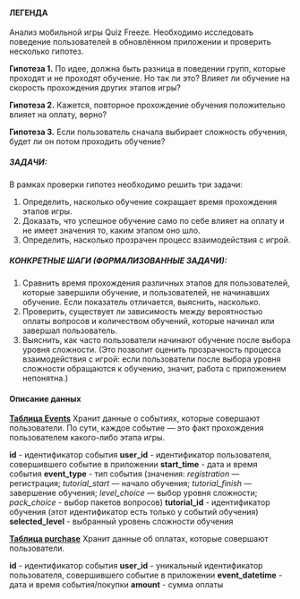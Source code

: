 #### ЛЕГЕНДА
Анализ мобильной игры Quiz Freeze.
Необходимо исследовать поведение пользователей в обновлённом приложении и проверить несколько гипотез.

**Гипотеза 1.**
По идее, должна быть разница в поведении групп, которые проходят и не проходят обучение. Но так ли это? Влияет ли обучение на скорость прохождения других этапов игры?

**Гипотеза 2.**
Кажется, повторное прохождение обучения положительно влияет на оплату, верно?

**Гипотеза 3.**
Если пользователь сначала выбирает сложность обучения, будет ли он потом проходить обучение?


##### ЗАДАЧИ:
В рамках проверки гипотез необходимо решить три задачи:

1. Определить, насколько обучение сокращает время прохождения этапов игры.
2. Доказать, что успешное обучение само по себе влияет на оплату и не имеет значения то, каким этапом оно шло.
3. Определить, насколько прозрачен процесс взаимодействия с игрой.

##### КОНКРЕТНЫЕ ШАГИ (ФОРМАЛИЗОВАННЫЕ ЗАДАЧИ):
1. Сравнить время прохождения различных этапов для пользователей, которые завершили обучение, и пользователей, не начинавших обучение. Если показатель отличается, выяснить, насколько.
2. Проверить, существует ли зависимость между вероятностью оплаты вопросов и количеством обучений, которые начинал или завершал пользователь. 
3. Выяснить, как часто пользователи начинают обучение после выбора уровня сложности. (Это позволит оценить прозрачность процесса взаимодействия с игрой: если пользователи после выбора уровня сложности обращаются к обучению, значит, работа с приложением непонятна.)


#### Описание данных

[**Таблица Events**](https://github.com/A-Somnambula/Data-Analytics/blob/main/Projects/%D0%90%D0%BD%D0%B0%D0%BB%D0%B8%D0%B7_%D0%B2%D0%BE%D1%80%D0%BE%D0%BD%D0%BA%D0%B8_%D0%BF%D0%BE%D0%BB%D1%8C%D0%B7%D0%BE%D0%B2%D0%B0%D1%82%D0%B5%D0%BB%D0%B5%D0%B9/7_4_Events.csv)
Хранит данные о событиях, которые совершают пользователи. По сути, каждое событие — это факт прохождения пользователем какого-либо этапа игры.

**id** - идентификатор события
**user_id** - идентификатор пользователя, совершившего событие в приложении
**start_time** - дата и время события
**event_type** - тип события (значения: *registration* — регистрация; *tutorial_start* — начало обучения; *tutorial_finish* — завершение обучения; *level_choice* — выбор уровня сложности; *pack_choice* - выбор пакетов вопросов)
**tutorial_id** - идентификатор обучения (этот идентификатор есть только у событий обучения)
**selected_level** - выбранный уровень сложности обучения

[**Таблица purchase**](https://github.com/A-Somnambula/Data-Analytics/blob/main/Projects/%D0%90%D0%BD%D0%B0%D0%BB%D0%B8%D0%B7_%D0%B2%D0%BE%D1%80%D0%BE%D0%BD%D0%BA%D0%B8_%D0%BF%D0%BE%D0%BB%D1%8C%D0%B7%D0%BE%D0%B2%D0%B0%D1%82%D0%B5%D0%BB%D0%B5%D0%B9/purchase.csv)
Хранит данные об оплатах, которые совершают пользователи.

**id** - идентификатор события
**user_id** - уникальный идентификатор пользователя, совершившего событие в приложении
**event_datetime** - дата и время события/покупки
**amount** - сумма оплаты